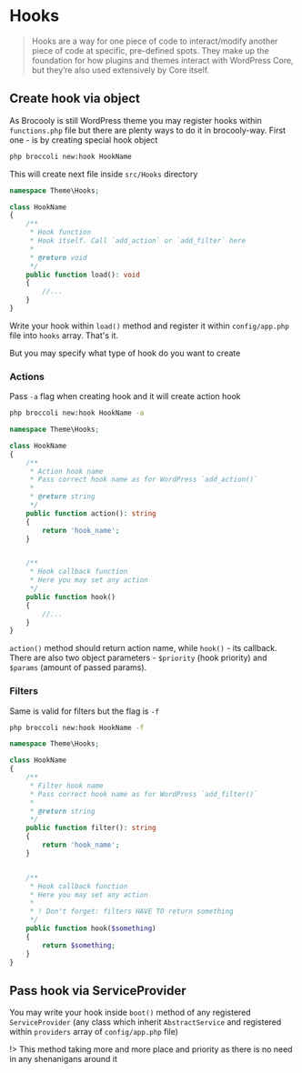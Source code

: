 # Hooks

> Hooks are a way for one piece of code to interact/modify another piece of code at specific, pre-defined spots. They make up the foundation for how plugins and themes interact with WordPress Core, but they’re also used extensively by Core itself.

## Create hook via object

As Brocooly is still WordPress theme you may register hooks within `functions.php` file but there are plenty ways to do it in brocooly-way. First one - is by creating special hook object

```sh
php broccoli new:hook HookName
```

This will create next file inside `src/Hooks` directory

```php
namespace Theme\Hooks;

class HookName
{
	/**
	 * Hook function
	 * Hook itself. Call `add_action` or `add_filter` here
	 *
	 * @return void
	 */
	public function load(): void
	{
		//...
	}
}
```

Write your hook within `load()` method and register it within `config/app.php` file into `hooks` array. That's it.

But you may specify what type of hook do you want to create

### Actions

Pass `-a` flag when creating hook and it will create action hook

```sh
php broccoli new:hook HookName -a
```

```php
namespace Theme\Hooks;

class HookName
{
	/**
	 * Action hook name
	 * Pass correct hook name as for WordPress `add_action()`
	 *
	 * @return string
	 */
	public function action(): string
	{
		return 'hook_name';
	}


	/**
	 * Hook callback function
	 * Here you may set any action
	 */
	public function hook()
	{
		//...
	}
}
```

`action()` method should return action name, while `hook()` - its callback. There are also two object parameters - `$priority` (hook priority) and `$params` (amount of passed params).

### Filters

Same is valid for filters but the flag is `-f`

```sh
php broccoli new:hook HookName -f
```

```php
namespace Theme\Hooks;

class HookName
{
	/**
	 * Filter hook name
	 * Pass correct hook name as for WordPress `add_filter()`
	 *
	 * @return string
	 */
	public function filter(): string
	{
		return 'hook_name';
	}


	/**
	 * Hook callback function
	 * Here you may set any action
	 *
	 * ! Don't forget: filters HAVE TO return something
	 */
	public function hook($something)
	{
		return $something;
	}
}
```

## Pass hook via ServiceProvider

You may write your hook inside `boot()` method of any registered `ServiceProvider` (any class which inherit `AbstractService` and registered within `providers` array of `config/app.php` file)

!> This method taking more and more place and priority as there is no need in any shenanigans around it